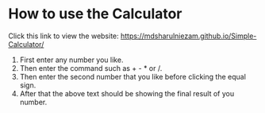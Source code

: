 ﻿# How to use the Calculator
 
 Click this link to view the website: https://mdsharulniezam.github.io/Simple-Calculator/

1. First enter any number you like.
2. Then enter the command such as + - * or /.
3. Then enter the second number that you like before clicking the equal sign.
4. After that the above text should be showing the final result of you number.


